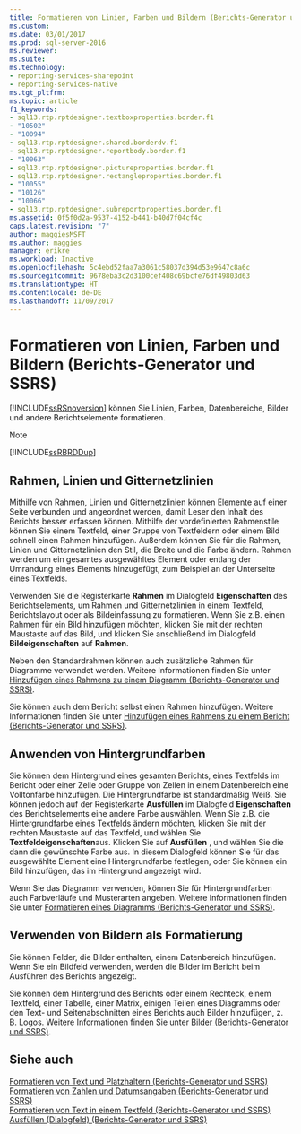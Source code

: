 ```yaml
---
title: Formatieren von Linien, Farben und Bildern (Berichts-Generator und SSRS) | Microsoft-Dokumentation
ms.custom: 
ms.date: 03/01/2017
ms.prod: sql-server-2016
ms.reviewer: 
ms.suite: 
ms.technology:
- reporting-services-sharepoint
- reporting-services-native
ms.tgt_pltfrm: 
ms.topic: article
f1_keywords:
- sql13.rtp.rptdesigner.textboxproperties.border.f1
- "10502"
- "10094"
- sql13.rtp.rptdesigner.shared.borderdv.f1
- sql13.rtp.rptdesigner.reportbody.border.f1
- "10063"
- sql13.rtp.rptdesigner.pictureproperties.border.f1
- sql13.rtp.rptdesigner.rectangleproperties.border.f1
- "10055"
- "10126"
- "10066"
- sql13.rtp.rptdesigner.subreportproperties.border.f1
ms.assetid: 0f5f0d2a-9537-4152-b441-b40d7f04cf4c
caps.latest.revision: "7"
author: maggiesMSFT
ms.author: maggies
manager: erikre
ms.workload: Inactive
ms.openlocfilehash: 5c4ebd52faa7a3061c58037d394d53e9647c8a6c
ms.sourcegitcommit: 9678eba3c2d3100cef408c69bcfe76df49803d63
ms.translationtype: HT
ms.contentlocale: de-DE
ms.lasthandoff: 11/09/2017
---
```

# <a name="formatting-lines-colors-and-images-report-builder-and-ssrs"></a>Formatieren von Linien, Farben und Bildern (Berichts-Generator und SSRS)
  [!INCLUDE[ssRSnoversion](../../includes/ssrsnoversion-md.md)] können Sie Linien, Farben, Datenbereiche, Bilder und andere Berichtselemente formatieren.  
  
> [!NOTE]  
>  [!INCLUDE[ssRBRDDup](../../includes/ssrbrddup-md.md)]  
  
## <a name="borders-lines-and-gridlines"></a>Rahmen, Linien und Gitternetzlinien  
 Mithilfe von Rahmen, Linien und Gitternetzlinien können Elemente auf einer Seite verbunden und angeordnet werden, damit Leser den Inhalt des Berichts besser erfassen können. Mithilfe der vordefinierten Rahmenstile können Sie einem Textfeld, einer Gruppe von Textfeldern oder einem Bild schnell einen Rahmen hinzufügen. Außerdem können Sie für die Rahmen, Linien und Gitternetzlinien den Stil, die Breite und die Farbe ändern. Rahmen werden um ein gesamtes ausgewähltes Element oder entlang der Umrandung eines Elements hinzugefügt, zum Beispiel an der Unterseite eines Textfelds.  
  
 Verwenden Sie die Registerkarte **Rahmen** im Dialogfeld **Eigenschaften** des Berichtselements, um Rahmen und Gitternetzlinien in einem Textfeld, Berichtslayout oder als Bildeinfassung zu formatieren. Wenn Sie z.B. einen Rahmen für ein Bild hinzufügen möchten, klicken Sie mit der rechten Maustaste auf das Bild, und klicken Sie anschließend im Dialogfeld **Bildeigenschaften** auf **Rahmen**.  
  
 Neben den Standardrahmen können auch zusätzliche Rahmen für Diagramme verwendet werden. Weitere Informationen finden Sie unter [Hinzufügen eines Rahmens zu einem Diagramm (Berichts-Generator und SSRS)](../../reporting-services/report-design/add-a-border-frame-to-a-chart-report-builder-and-ssrs.md).  
  
 Sie können auch dem Bericht selbst einen Rahmen hinzufügen. Weitere Informationen finden Sie unter [Hinzufügen eines Rahmens zu einem Bericht &#40;Berichts-Generator und SSRS&#41;](../../reporting-services/report-design/add-a-border-to-a-report-report-builder-and-ssrs.md).  
  
## <a name="applying-background-colors"></a>Anwenden von Hintergrundfarben  
 Sie können dem Hintergrund eines gesamten Berichts, eines Textfelds im Bericht oder einer Zelle oder Gruppe von Zellen in einem Datenbereich eine Volltonfarbe hinzufügen. Die Hintergrundfarbe ist standardmäßig Weiß. Sie können jedoch auf der Registerkarte **Ausfüllen** im Dialogfeld **Eigenschaften** des Berichtselements eine andere Farbe auswählen. Wenn Sie z.B. die Hintergrundfarbe eines Textfelds ändern möchten, klicken Sie mit der rechten Maustaste auf das Textfeld, und wählen Sie **Textfeldeigenschaften**aus. Klicken Sie auf **Ausfüllen** , und wählen Sie die dann die gewünschte Farbe aus. In diesem Dialogfeld können Sie für das ausgewählte Element eine Hintergrundfarbe festlegen, oder Sie können ein Bild hinzufügen, das im Hintergrund angezeigt wird.  
  
 Wenn Sie das Diagramm verwenden, können Sie für Hintergrundfarben auch Farbverläufe und Musterarten angeben. Weitere Informationen finden Sie unter [Formatieren eines Diagramms (Berichts-Generator und SSRS)](../../reporting-services/report-design/formatting-a-chart-report-builder-and-ssrs.md).  
  
## <a name="using-images-as-formatting"></a>Verwenden von Bildern als Formatierung  
 Sie können Felder, die Bilder enthalten, einem Datenbereich hinzufügen. Wenn Sie ein Bildfeld verwenden, werden die Bilder im Bericht beim Ausführen des Berichts angezeigt.  
  
 Sie können dem Hintergrund des Berichts oder einem Rechteck, einem Textfeld, einer Tabelle, einer Matrix, einigen Teilen eines Diagramms oder den Text- und Seitenabschnitten eines Berichts auch Bilder hinzufügen, z. B. Logos. Weitere Informationen finden Sie unter [Bilder &#40;Berichts-Generator und SSRS&#41;](../../reporting-services/report-design/images-report-builder-and-ssrs.md).  
  
## <a name="see-also"></a>Siehe auch  
 [Formatieren von Text und Platzhaltern &#40;Berichts-Generator und SSRS&#41;](../../reporting-services/report-design/formatting-text-and-placeholders-report-builder-and-ssrs.md)   
 [Formatieren von Zahlen und Datumsangaben &#40;Berichts-Generator und SSRS&#41;](../../reporting-services/report-design/formatting-numbers-and-dates-report-builder-and-ssrs.md)   
 [Formatieren von Text in einem Textfeld (Berichts-Generator und SSRS)](../../reporting-services/report-design/format-text-in-a-text-box-report-builder-and-ssrs.md)   
 [Ausfüllen (Dialogfeld) (Berichts-Generator und SSRS)](http://msdn.microsoft.com/library/93a91d02-d558-4a0e-8d17-3fdf21e208d3)  
  
  
